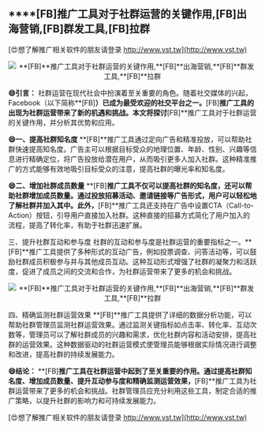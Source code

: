 ## ****[FB]**推广工具对于社群运营的关键作用,**[FB]**出海营销,**[FB]**群发工具,**[FB]**拉群**

[😍想了解推广相关软件的朋友请登录 http://www.vst.tw](http://www.vst.tw)

 <center><img src="https://vst.tw/MP4/tuiguang/png/4.png" alt="**[FB]**推广工具对于社群运营的关键作用,**[FB]**出海营销,**[FB]**群发工具,**[FB]**拉群"></center>

**😄引言：**
社群运营在现代社会中扮演着至关重要的角色。随着社交媒体的兴起，Facebook（以下简称**[FB]**）已成为最受欢迎的社交平台之一。**[FB]**推广工具的出现为社群运营带来了新的机遇和挑战。本文将探讨**[FB]**推广工具对于社群运营的关键作用，并分析其优势和应用。

**😄一、提高社群知名度**
**[FB]**推广工具通过定向广告和精准投放，可以帮助社群快速提高知名度。广告主可以根据目标受众的地理位置、年龄、性别、兴趣等信息进行精确定位，将广告投放给潜在用户，从而吸引更多人加入社群。这种精准推广的方式能够有效地吸引目标受众的注意，提高社群的曝光率和知名度。

**😄二、增加社群成员数量**
**[FB]**推广工具不仅可以提高社群的知名度，还可以帮助社群增加成员数量。通过投放招募活动、邀请链接等广告形式，用户可以轻松地了解社群并加入其中。此外，**[FB]**推广工具还支持在广告中设置CTA（Call-to-Action）按钮，引导用户直接加入社群。这种直接的招募方式简化了用户加入的流程，提高了转化率，有助于社群迅速扩展。

三、提升社群互动和参与度
社群的互动和参与度是社群运营的重要指标之一。**[FB]**推广工具提供了多种形式的互动广告，例如投票调查、问答活动等，可以鼓励社群成员积极参与并与其他成员互动。这种互动形式增强了社群的凝聚力和活跃度，促进了成员之间的交流和合作，为社群运营带来了更多的机会和挑战。

 <center><img src="https://vst.tw/MP4/tuiguang/png/2.png" alt="**[FB]**推广工具对于社群运营的关键作用,**[FB]**出海营销,**[FB]**群发工具,**[FB]**拉群"></center>

四、精确监测社群运营效果
**[FB]**推广工具提供了详细的数据分析功能，可以帮助社群管理员监测社群运营效果。通过监测关键指标如点击率、转化率、互动次数等，管理员可以了解社群成员的兴趣和需求，优化社群内容和活动安排，提高社群的运营效果。这种数据驱动的社群运营模式使管理员能够根据实际情况进行调整和改进，提高社群的持续发展能力。

**😄结论：**
**[FB]**推广工具在社群运营中起到了至关重要的作用。通过提高社群知名度、增加成员数量、提升互动参与度和精确监测运营效果，**[FB]**推广工具为社群运营带来了更多的机会和挑战。社群管理员应充分利用这些工具，制定合适的推广策略，以提升社群的影响力和可持续发展能力。

[😍想了解推广相关软件的朋友请登录 http://www.vst.tw](http://www.vst.tw)



